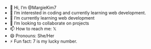 - 👋 Hi, I’m @MargieKim7
- 👀 I’m interested in coding and currently learning web development.
- 🌱 I’m currently learning web development 
- 💞️ I’m looking to collaborate on projects
- 📫 How to reach me: 𝕏 
- 😄 Pronouns: She/Her
- ⚡ Fun fact: 7 is my lucky number.

<!---
MargieKim7/MargieKim7 is a ✨ special ✨ repository because its `README.md` (this file) appears on your GitHub profile.
You can click the Preview link to take a look at your changes.
--->
